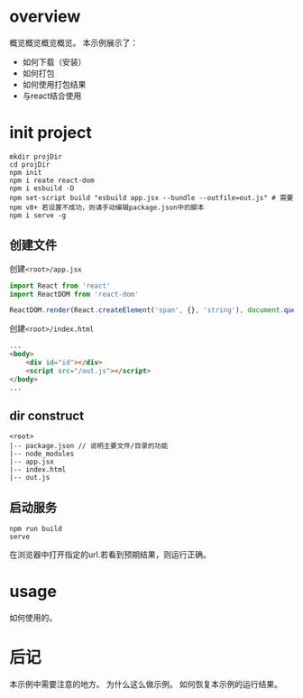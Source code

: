 # overview
概览概览概览概览。
本示例展示了：
- 如何下载（安装）
- 如何打包
- 如何使用打包结果
- 与react结合使用

# init project
```shell
mkdir projDir
cd projDir
npm init
npm i reate react-dom
npm i esbuild -D
npm set-script build "esbuild app.jsx --bundle --outfile=out.js" # 需要npm v8+ 若设置不成功，则请手动编辑package.json中的脚本
npm i serve -g
```

## 创建文件
创建`<root>/app.jsx`
```js
import React from 'react'
import ReactDOM from 'react-dom'

ReactDOM.render(React.createElement('span', {}, 'string'), document.querySelector('#id'))
```

创建`<root>/index.html`
```html
...
<body>
    <div id="id"></div>
    <script src="/out.js"></script>
</body>
...
```

## dir construct
```
<root>
|-- package.json // 说明主要文件/目录的功能
|-- node_modules
|-- app.jsx
|-- index.html
|-- out.js
```

## 启动服务
```shell
npm run build
serve
```
在浏览器中打开指定的url.若看到预期结果，则运行正确。  

# usage
如何使用的。

# 后记
本示例中需要注意的地方。
为什么这么做示例。
如何恢复本示例的运行结果。